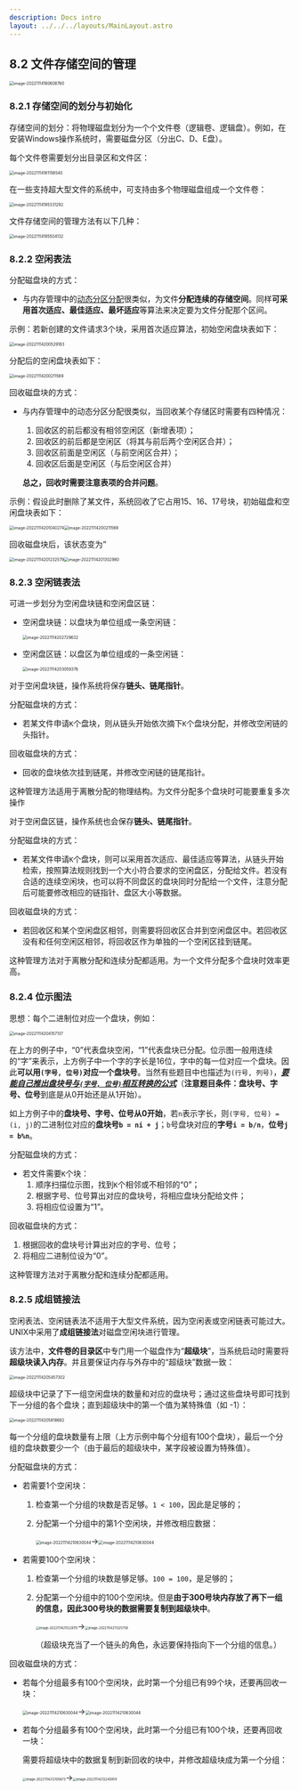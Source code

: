 ```yaml
---
description: Docs intro
layout: ../../../layouts/MainLayout.astro
---
```


## 8.2 文件存储空间的管理

<img src="https://images.drshw.tech/images/notes/image-20221114180608760.png" alt="image-20221114180608760" style="zoom:50%;" />

### 8.2.1 存储空间的划分与初始化

存储空间的划分：将物理磁盘划分为一个个文件卷（逻辑卷、逻辑盘）。例如，在安装Windows操作系统时，需要磁盘分区（分出C、D、E盘）。

每个文件卷需要划分出目录区和文件区：

<img src="https://images.drshw.tech/images/notes/image-20221114181156540.png" alt="image-20221114181156540" style="zoom:50%;" />

在一些支持超大型文件的系统中，可支持由多个物理磁盘组成一个文件卷：

<img src="https://images.drshw.tech/images/notes/image-20221114195331292.png" alt="image-20221114195331292" style="zoom:50%;" />

文件存储空间的管理方法有以下几种：

<img src="https://images.drshw.tech/images/notes/image-20221114195504132.png" alt="image-20221114195504132" style="zoom:50%;" />

### 8.2.2 空闲表法

分配磁盘块的方式：

+ 与内存管理中的[动态分区分配](https://docs.drshw.tech/os/4/2/#424-%E5%8A%A8%E6%80%81%E5%88%86%E5%8C%BA%E5%88%86%E9%85%8D%E7%AE%97%E6%B3%95)很类似，为文件**分配连续的存储空间**。同样**可采用首次适应、最佳适应、最坏适应**等算法来决定要为文件分配那个区间。

示例：若新创建的文件请求3个块，采用首次适应算法，初始空闲盘块表如下：

<img src="https://images.drshw.tech/images/notes/image-20221114200529183.png" alt="image-20221114200529183" style="zoom:50%;" />

分配后的空闲盘块表如下：

<img src="https://images.drshw.tech/images/notes/image-20221114200211569.png" alt="image-20221114200211569" style="zoom:50%;" />

回收磁盘块的方式：

+ 与内存管理中的动态分区分配很类似，当回收某个存储区时需要有四种情况：

  1. 回收区的前后都没有相邻空闲区（新增表项）；
  2. 回收区的前后都是空闲区（将其与前后两个空闲区合并）；
  3. 回收区前面是空闲区（与前空闲区合并）；
  4. 回收区后面是空闲区（与后空闲区合并）

  **总之，回收时需要注意表项的合并问题**。

示例：假设此时删除了某文件，系统回收了它占用15、16、17号块，初始磁盘和空闲盘块表如下：

<img src="https://images.drshw.tech/images/notes/image-20221114201040274.png" alt="image-20221114201040274" style="zoom:50%;" /><img src="https://images.drshw.tech/images/notes/image-20221114200234593.png" alt="image-20221114200211569" style="zoom:50%;" />

回收磁盘块后，该状态变为”

<img src="https://images.drshw.tech/images/notes/image-20221114201232579.png" alt="image-20221114201232579" style="zoom:50%;" /><img src="https://images.drshw.tech/images/notes/image-20221114201302980.png" alt="image-20221114201302980" style="zoom:50%;" />

### 8.2.3 空闲链表法

可进一步划分为空闲盘块链和空闲盘区链：

+ 空闲盘块链：以盘块为单位组成一条空闲链：

  <img src="https://images.drshw.tech/images/notes/image-20221114202729632.png" alt="image-20221114202729632" style="zoom:50%;" />

+ 空闲盘区链：以盘区为单位组成的一条空闲链：

  <img src="https://images.drshw.tech/images/notes/image-20221114203059376.png" alt="image-20221114203059376" style="zoom:50%;" />

对于空闲盘块链，操作系统将保存**链头、链尾指针**。

分配磁盘块的方式：

+ 若某文件申请`K`个盘块，则从链头开始依次摘下`K`个盘块分配，并修改空闲链的头指针。

回收磁盘块的方式：

+ 回收的盘块依次挂到链尾，并修改空闲链的链尾指针。

这种管理方法适用于离散分配的物理结构。为文件分配多个盘块时可能要重复多次操作

对于空闲盘区链，操作系统也会保存**链头、链尾指针**。

分配磁盘块的方式：

+ 若某文件申请`K`个盘块，则可以采用首次适应、最佳适应等算法，从链头开始检索，按照算法规则找到一个大小符合要求的空闲盘区，分配给文件。若没有合适的连续空闲块，也可以将不同盘区的盘块同时分配给一个文件，注意分配后可能要修改相应的链指针、盘区大小等数据。

回收磁盘块的方式：

+ 若回收区和某个空闲盘区相邻，则需要将回收区合并到空闲盘区中。若回收区没有和任何空闲区相邻，将回收区作为单独的一个空闲区挂到链尾。

这种管理方法对于离散分配和连续分配都适用。为一个文件分配多个盘块时效率更高。

### 8.2.4 位示图法

思想：每个二进制位对应一个盘块，例如：

<img src="https://images.drshw.tech/images/notes/image-20221114204157137.png" alt="image-20221114204157137" style="zoom:50%;" />

在上方的例子中，“0”代表盘块空闲，“1”代表盘块已分配。位示图一般用连续的“字”来表示，上方例子中一个字的字长是16位，字中的每一位对应一个盘块。因此**可以用`(字号, 位号)`对应一个盘块号**。当然有些题目中也描述为`(行号, 列号)`，***<u>要能自己推出盘块号与`(字号, 位号)`相互转换的公式</u>***（**注意题目条件：盘块号、字号、位号**到底是从0开始还是从1开始）。

如上方例子中的**盘块号、字号、位号从0开始**，若`n`表示字长，则`(字号, 位号) = (i, j)`的二进制位对应的**盘块号`b = ni + j`**；`b`号盘块对应的**字号`i = b/n`**，**位号`j = b%n`**。

分配磁盘块的方式：

+ 若文件需要`K`个块：
  1. 顺序扫描位示图，找到`K`个相邻或不相邻的“0”；
  2. 根据字号、位号算出对应的盘块号，将相应盘块分配给文件；
  3. 将相应位设置为“1”。

回收磁盘块的方式：

1. 根据回收的盘块号计算出对应的字号、位号；
2. 将相应二进制位设为“0”。

这种管理方法对于离散分配和连续分配都适用。

### 8.2.5 成组链接法

空闲表法、空闲链表法不适用于大型文件系统，因为空闲表或空闲链表可能过大。UNIX中采用了**成组链接法**对磁盘空闲块进行管理。

该方法中，**文件卷的目录区**中专门用一个磁盘作为“**超级块**”，当系统启动时需要将**超级块读入内存**。并且要保证内存与外存中的“超级块”数据一致：

<img src="https://images.drshw.tech/images/notes/image-20221114205457302.png" alt="image-20221114205457302" style="zoom:50%;" />

超级块中记录了下一组空闲盘块的数量和对应的盘块号；通过这些盘块号即可找到下一分组的各个盘块；直到超级块中的第一个值为某特殊值（如 -1）：

<img src="https://images.drshw.tech/images/notes/image-20221114205818682.png" alt="image-20221114205818682" style="zoom:50%;" />

每一个分组的盘块数量有上限（上方示例中每个分组有100个盘块），最后一个分组的盘块数要少一个（由于最后的超级块中，某字段被设置为特殊值）。

分配磁盘块的方式：

+ 若需要1个空闲块：

  1. 检查第一个分组的块数是否足够。`1 < 100`，因此是足够的；

  2. 分配第一个分组中的第1个空闲块，并修改相应数据：

     <img src="https://images.drshw.tech/images/notes/image-20221114210650727.png" alt="image-20221114210630044" style="zoom:50%;" />→<img src="https://images.drshw.tech/images/notes/image-20221114210630044.png" alt="image-20221114210630044" style="zoom:50%;" />

+ 若需要100个空闲块：

  1. 检查第一个分组的块数是够足够。`100 = 100`，是足够的；

  2. 分配第一个分组中的100个空闲块。但是**由于300号块内存放了再下一组的信息，因此300号块的数据需要复制到超级块中**。

     <img src="https://images.drshw.tech/images/notes/image-20221114211228115.png" alt="image-20221114211228115" style="zoom:40%;" />→<img src="https://images.drshw.tech/images/notes/image-20221114211325758.png" alt="image-20221114211325758" style="zoom:40%;" />

     （超级块充当了一个链头的角色，永远要保持指向下一个分组的信息。）

回收磁盘块的方式：

+ 若每个分组最多有100个空闲块，此时第一个分组已有99个块，还要再回收一块：

  <img src="https://images.drshw.tech/images/notes/image-20221114210630044.png" alt="image-20221114210630044" style="zoom:50%;" />→<img src="https://images.drshw.tech/images/notes/image-20221114210650727.png" alt="image-20221114210630044" style="zoom:50%;" />

+ 若每个分组最多有100个空闲块，此时第一个分组已有100个块，还要再回收一块：

  需要将超级块中的数据复制到新回收的块中，并修改超级块成为第一个分组：

  <img src="https://images.drshw.tech/images/notes/image-20221114212105873.png" alt="image-20221114212105873" style="zoom:40%;" />→<img src="https://images.drshw.tech/images/notes/image-20221114212245959.png" alt="image-20221114212245959" style="zoom:40%;" />
